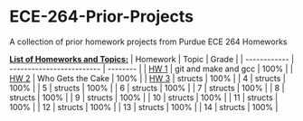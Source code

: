 # ECE-264-Prior-Projects
A collection of prior homework projects from Purdue ECE 264 Homeworks

<ins>**List of Homeworks and Topics:**</ins>
| Homework     | Topic                     | Grade    |
| ------------ | ------------------------- | -------- |
| [HW 1](/HW1)         | git and make and gcc      | 100%     |
| [HW 2](/HW2)         | Who Gets the Cake         | 100%     |
| [HW 3](/HW3)         | structs                   | 100%     |
| 4            | structs                   | 100%     |
| 5            | structs                   | 100%     |
| 6            | structs                   | 100%     |
| 7            | structs                   | 100%     |
| 8            | structs                   | 100%     |
| 9            | structs                   | 100%     |
| 10           | structs                   | 100%     |
| 11           | structs                   | 100%     |
| 12           | structs                   | 100%     |
| 13           | structs                   | 100%     |
| 14           | structs                   | 100%     |
